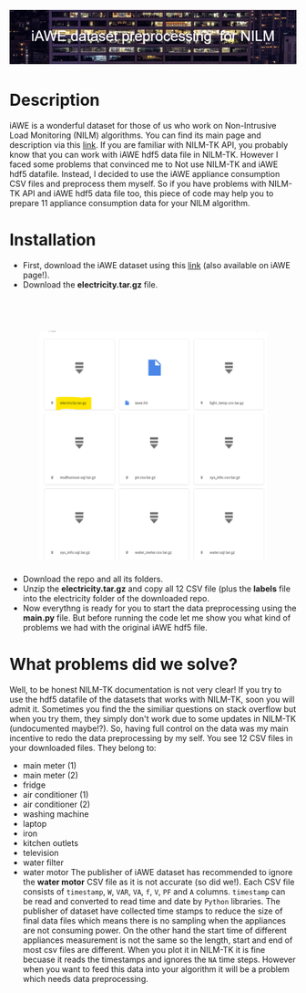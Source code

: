 <h1 align="center">
  <br>
  <img src="https://github.com/Mozaffar-Etezadifar/iAWE_NILM_dataset/blob/5cbe7d11436e2b0c20a02ce757a9e39e7f966d7b/pictures/iAWE_dataset_preprocessing__for_NILM.png" alt="Ax" width="800">
</h1>

#  Description
iAWE is a wonderful dataset for those of us who work on Non-Intrusive Load Monitoring (NILM) algorithms. You can find its main page and description via this [link](https://iawe.github.io/). If you are familiar with NILM-TK API, you probably know that you can work with iAWE hdf5 data file in NILM-TK. However I faced some problems that convinced me to Not use NILM-TK and iAWE hdf5 datafile. Instead, I decided to use the iAWE appliance consumption CSV files and preprocess them myself. So if you have problems with NILM-TK API and iAWE hdf5 data file too, this piece of code may help you to prepare 11 appliance consumption data for your NILM algorithm.

#  Installation
- First, download the iAWE dataset using this [link](https://drive.google.com/drive/folders/1c4Q9iusYbwXkCppXTsak5oZZYHfXPmnp) (also available on iAWE page!).
- Download the **electricity.tar.gz** file.

<h1 align="center">
  <br>
  <img src="https://github.com/Mozaffar-Etezadifar/iAWE_NILM_dataset/blob/2f166a1d3f75960ff2a2e55268312d5abb2351df/pictures/zip%20file.png" alt="Ax" width="400">
</h1>

- Download the repo and all its folders.
- Unzip the **electricity.tar.gz** and copy all 12 CSV file (plus the **labels** file into the electricity folder of the downloaded repo.
- Now everythng is ready for you to start the data preprocessing using the **main.py** file.
But before running the code let me show you what kind of problems we had with the original iAWE hdf5 file.

#  What problems did we solve?
Well, to be honest NILM-TK documentation is not very clear! If you try to use the hdf5 datafile of the datasets that works with NILM-TK, soon you will admit it. Sometimes you find the the similiar questions on stack overflow but when you try them, they simply don't work due to some updates in NILM-TK (undocumented maybe!?). So, having full control on the data was my main incentive to redo the data preprocessing by my self.
You see 12 CSV files in your downloaded files. They belong to:
- main meter (1)
- main meter (2)
- fridge
- air conditioner (1)
- air conditioner (2)
- washing machine
- laptop
- iron
- kitchen outlets
- television
- water filter
- water motor
The publisher of iAWE dataset has recommended to ignore the **water motor** CSV file as it is not accurate (so did we!). Each CSV file consists of `timestamp`, `W`, `VAR`, `VA`, `f`, `V`, `PF` and `A` columns. `timestamp` can be read and converted to read time and date by `Python` libraries. The publisher of dataset have collected time stamps to reduce the size of final data files which means there is no sampling when the appliances are not consuming power. On the other hand the start time of different appliances measurement is not the same so the length, start and end of most csv files are different. When you plot it in NILM-TK it is fine becuase it reads the timestamps and ignores the `NA` time steps. However when you want to feed this data into your algorithm it will be a problem which needs data preprocessing.


